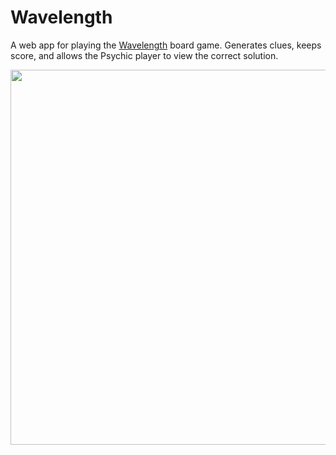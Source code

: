 # Wavelength

A web app for playing the [Wavelength](https://boardgamegeek.com/boardgame/262543/wavelength) board game. Generates clues, keeps score, and allows the Psychic player to view the correct solution.

<p align="center">
    <img src="https://user-images.githubusercontent.com/10215173/78958270-38da8f80-7aad-11ea-9f11-04e1966fb31b.png" width="600"/>
</p>
